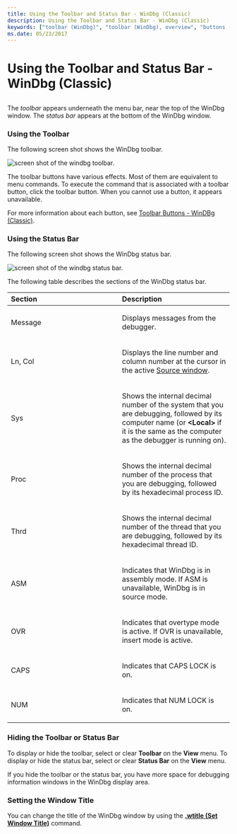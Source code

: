 ```yaml
---
title: Using the Toolbar and Status Bar - WinDbg (Classic)
description: Using the Toolbar and Status Bar - WinDbg (Classic)
keywords: ["toolbar (WinDbg)", "toolbar (WinDbg), overview", "buttons (WinDbg Toolbar)", "buttons (WinDbg Toolbar), overview", "status bar", "status bar, overview", "WinDbg, toolbar", "WinDbg, status bar", "WinDbg, buttons"]
ms.date: 05/23/2017
---
```


# Using the Toolbar and Status Bar - WinDbg (Classic)


## <span id="ddk_using_the_toolbar_and_status_bar_dbg"></span><span id="DDK_USING_THE_TOOLBAR_AND_STATUS_BAR_DBG"></span>


The *toolbar* appears underneath the menu bar, near the top of the WinDbg window. The *status bar* appears at the bottom of the WinDbg window.

### <span id="using_the_toolbar"></span><span id="USING_THE_TOOLBAR"></span>Using the Toolbar

The following screen shot shows the WinDbg toolbar.

![screen shot of the windbg toolbar.](images/toolbar4.png)

The toolbar buttons have various effects. Most of them are equivalent to menu commands. To execute the command that is associated with a toolbar button, click the toolbar button. When you cannot use a button, it appears unavailable.

For more information about each button, see [Toolbar Buttons - WinDBg (Classic)](toolbar-buttons.md).

### <span id="using_the_status_bar"></span><span id="USING_THE_STATUS_BAR"></span>Using the Status Bar

The following screen shot shows the WinDbg status bar.

![screen shot of the windbg status bar.](images/statusbar3.png)

The following table describes the sections of the WinDbg status bar.

<table>
<colgroup>
<col width="50%" />
<col width="50%" />
</colgroup>
<thead>
<tr class="header">
<th align="left">Section</th>
<th align="left">Description</th>
</tr>
</thead>
<tbody>
<tr class="odd">
<td align="left"><p>Message</p></td>
<td align="left"><p>Displays messages from the debugger.</p></td>
</tr>
<tr class="even">
<td align="left"><p>Ln, Col</p></td>
<td align="left"><p>Displays the line number and column number at the cursor in the active <a href="source-window.md" data-raw-source="[Source window](source-window.md)">Source window</a>.</p></td>
</tr>
<tr class="odd">
<td align="left"><p>Sys</p></td>
<td align="left"><p>Shows the internal decimal number of the system that you are debugging, followed by its computer name (or <strong>&lt;Local&gt;</strong> if it is the same as the computer as the debugger is running on).</p></td>
</tr>
<tr class="even">
<td align="left"><p>Proc</p></td>
<td align="left"><p>Shows the internal decimal number of the process that you are debugging, followed by its hexadecimal process ID.</p></td>
</tr>
<tr class="odd">
<td align="left"><p>Thrd</p></td>
<td align="left"><p>Shows the internal decimal number of the thread that you are debugging, followed by its hexadecimal thread ID.</p></td>
</tr>
<tr class="even">
<td align="left"><p>ASM</p></td>
<td align="left"><p>Indicates that WinDbg is in assembly mode. If ASM is unavailable, WinDbg is in source mode.</p></td>
</tr>
<tr class="odd">
<td align="left"><p>OVR</p></td>
<td align="left"><p>Indicates that overtype mode is active. If OVR is unavailable, insert mode is active.</p></td>
</tr>
<tr class="even">
<td align="left"><p>CAPS</p></td>
<td align="left"><p>Indicates that CAPS LOCK is on.</p></td>
</tr>
<tr class="odd">
<td align="left"><p>NUM</p></td>
<td align="left"><p>Indicates that NUM LOCK is on.</p></td>
</tr>
</tbody>
</table>

 

### <span id="hiding_the_toolbar_or_status_bar"></span><span id="HIDING_THE_TOOLBAR_OR_STATUS_BAR"></span>Hiding the Toolbar or Status Bar

To display or hide the toolbar, select or clear **Toolbar** on the **View** menu. To display or hide the status bar, select or clear **Status Bar** on the **View** menu.

If you hide the toolbar or the status bar, you have more space for debugging information windows in the WinDbg display area.

### <span id="setting_the_window_title"></span><span id="SETTING_THE_WINDOW_TITLE"></span>Setting the Window Title

You can change the title of the WinDbg window by using the [**.wtitle (Set Window Title)**](../debuggercmds/-wtitle--set-window-title-.md) command.

 

 






